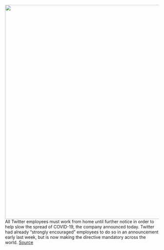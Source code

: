 <img src='https://cdn.vox-cdn.com/thumbor/26YeOYFlI7XdjuXZPT2op81bA6k=/0x0:2040x1360/1200x800/filters:focal(857x517:1183x843)/cdn.vox-cdn.com/uploads/chorus_image/image/66488269/acastro_180827_1777_0004.0.jpg' width='700px' /><br/>
All Twitter employees must work from home until further notice in order to help slow the spread of COVID-19, the company announced today. Twitter had already “strongly encouraged” employees to do so in an announcement early last week, but is now making the directive mandatory across the world.
<a href='https://www.theverge.com/2020/3/12/21176211/twitter-employees-work-from-home-covid-19-coronavirus'> Source <a/>